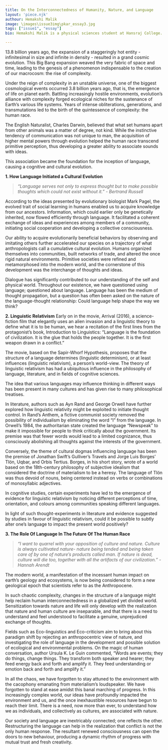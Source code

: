 ```yaml
---
title: On the Interconnectedness of Humanity, Nature, and Language
layout: 'piece.njk'
authour: Hemakshi Malik
image: \images\issue3img\pkar_essay3.jpg
tags: ["issue1", "essay"]
bio: Hemakshi Malik is a physical sciences student at Hansraj College. She has lived her entire life in Delhi but has only begun to know it recently. A budding science-fiction and astronomy enthusiast, stargazing gives her immense joy. Creative writing and photography have created significant value in her life and continue to help her break out of her comfort zone.

---
```


13.8 billion years ago, the expansion of a staggeringly hot entity - infinitesimal in size and infinite in density - resulted in a grand cosmic evolution. This Big Bang expansion weaved the very fabric of space and time, leading to the genesis of a phenomenon indispensable to the creation of our macrocosm: the rise of complexity.

Under the reign of complexity in an unstable universe, one of the biggest cosmological events occurred 3.8 billion years ago, that is, the emergence of life on planet earth. Battling increasingly hostile environments, evolution’s alliance with complexity forged ecological niches for the sustenance of Earth’s various life systems. Years of intense obliterations, generations, and transmutations led to the birth of the quintessence of complexity: the human race.

The English Naturalist, Charles Darwin, believed that what set humans apart from other animals was a matter of degree, not kind.  While the instinctive tendency of communication was not unique to man, the acquisition of higher mental powers through evolution helped the human race transcend primitive perception, thus developing a greater ability to associate sounds with ideas.

This association became the foundation for the inception of language, causing a cognitive and cultural evolution.

**1. How Language Initiated a Cultural Evolution**
>*“Language serves not only to express thought but to make possible thoughts which could not exist without it.” - Bertrand Russell*

According to the ideas presented by evolutionary biologist Mark Pagel, the evolved trait of social learning in humans enabled us to acquire knowledge from our ancestors. Information, which could earlier only be genetically inherited, now flowed efficiently through language. It facilitated a coherent exchange of ideas and experiences among members of a community, initiating social cooperation and developing a collective consciousness.  

Our ability to acquire evolutionarily beneficial behaviors by observing and imitating others further accelerated our species on a trajectory of what anthropologists call a cumulative cultural evolution. Humans organized themselves into communities, built networks of trade, and altered the once rigid natural environments. Primitive societies were refined and metamorphosed into the modern world, and the cornerstone of this development was the interchange of thoughts and ideas.

Dialogue has significantly contributed to our understanding of the self and physical world. Throughout our existence, we have questioned using language; questioned about language. Language has been the medium of thought propagation, but a question has often been asked on the nature of the language-thought relationship: Could language help shape the way we think?

**2. Linguistic Relativism**
Early on in the movie, Arrival (2016), a science-fiction film that elegantly uses an alien invasion and a linguistic theory to define what it is to be human, we hear a recitation of the first lines from the protagonist’s book, Introduction to Linguistics: “Language is the foundation of civilization. It is the glue that holds the people together. It is the first weapon drawn in a conflict.”

The movie, based on the Sapir-Whorf Hypothesis, proposes that the structure of a language determines (linguistic determinism), or at least influences (linguistic relativism), a person’s world-view. The theory of linguistic relativism has had a ubiquitous influence in the philosophy of language, literature, and in fields of cognitive sciences.

The idea that various languages may influence thinking in different ways has been present in many cultures and has given rise to many philosophical treatises.

In literature, authors such as Ayn Rand and George Orwell have further explored how linguistic relativity might be exploited to initiate thought control.  In Rand’s Anthem, a fictive communist society removed the possibility of individualism by eliminating the word “I” from the language. In Orwell’s 1984, the authoritarian state created the language “Newspeak” to make it impossible for people to think critically about the government. Its premise was that fewer words would lead to a limited cognizance, thus consciously abolishing all thoughts against the interests of the government.

Conversely, the theme of cultural dogmas influencing language has been the premise of Jonathan Swift’s Gulliver’s Travels and Jorge Luis Borges’ Tlön, Uqbar, and Orbis Tertius. Borges, in his short story, wrote of a world based on the 18th-century philosophy of subjective idealism that considered the doctrine of materialism to be a heresy. The language of Tlön was thus devoid of nouns, being centered instead on verbs or combinations of monosyllabic adjectives.

In cognitive studies, certain experiments have led to the emergence of evidence for linguistic relativism by noticing different perceptions of time, orientation, and colours among communities speaking different languages.

In light of such thought-experiments in literature and evidence suggested by studies in favour of linguistic relativism, could it be possible to subtly alter one’s language to impact the present world positively?

**3. The Role Of Language In The Future Of The Human Race**
>*“I want to quarrel with your opposition of culture and nature. Culture is always cultivated nature- nature being tended and being taken care of by one of nature’s products called man. If nature is dead, culture will die too, together with all the artifacts of our civilization.” - Hannah Arendt*

The modern world, a manifestation of the incessant human impact on earth’s geology and ecosystems, is now being considered to form a new geological epoch that scientists refer to as the Anthropocene.

In such chaotic complexity, changes in the structure of a language might help reclaim human interconnectedness in a globalized yet divided world. Sensitization towards nature and life will only develop with the realization that nature and human culture are inseparable, and that there is a need to understand and feel understood to facilitate a genuine, unprejudiced exchange of thoughts.

Fields such as Eco-linguistics and Eco-criticism aim to bring about this paradigm shift by rejecting an anthropocentric view of nature, and investigating the role of language in the development and possible solution of ecological and environmental problems.  On the magic of human conversation, author Ursula K. Le Guin commented, “Words are events; they do things, change things. They transform both speaker and hearer; they feed energy back and forth and amplify it. They feed understanding or emotion back and forth and amplify it.”

In all the chaos, we have forgotten to stay attuned to the environment with the cacophony emanating from materialism’s loudspeaker. We have forgotten to stand at ease amidst this banal marching of progress. In this increasingly complex world, our ideas have profoundly impacted the environment and us, and the once inexhaustible resources have begun to reach their limit. There is a need, now more than ever, to understand how we as individuals, and collectively as cultures, are associated with nature.

Our society and language are inextricably connected; one reflects the other. Restructuring the language can help in the realization that conflict is not the only human response. The resultant renewed consciousness can open the doors to new behaviour, producing a dynamic rhythm of progress with mutual trust and fresh creativity.